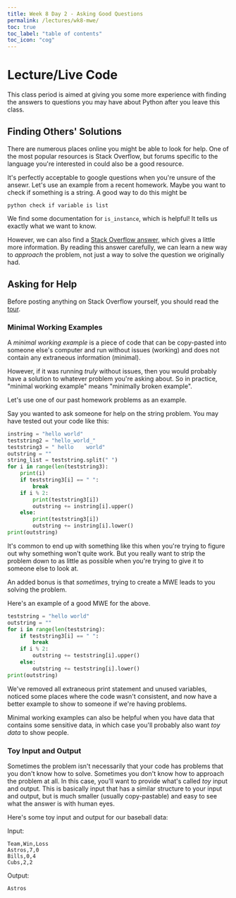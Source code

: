 ```yaml
---
title: Week 8 Day 2 - Asking Good Questions
permalink: /lectures/wk8-mwe/
toc: true
toc_label: "table of contents"
toc_icon: "cog"
---
```


# Lecture/Live Code

This class period is aimed at giving you some more experience with finding the answers to questions you may have about Python after you leave this class. 

## Finding Others' Solutions

There are numerous places online you might be able to look for help. One of the most popular resources is Stack Overflow, but forums specific to the language you're interested in could also be a good resource. 

It's perfectly acceptable to google questions when you're unsure of the ansewr. Let's use an example from a recent homework. Maybe you want to check if something is a string. A good way to do this might be

```
python check if variable is list
```

We find some documentation for `is_instance`, which is helpful! It tells us exactly what we want to know. 

However, we can also find a [Stack Overflow answer](https://stackoverflow.com/questions/152580/whats-the-canonical-way-to-check-for-type-in-python), which gives a little more information. By reading this answer carefully, we can learn a new way to _approach_ the problem, not just a way to solve the question we originally had.


## Asking for Help

Before posting anything on Stack Overflow yourself, you should read the [tour](https://stackoverflow.com/tour).
### Minimal Working Examples

A _minimal working example_ is a piece of code that can be copy-pasted into someone else's computer and run without issues (working) and does not contain any extraneous information (minimal). 

However, if it was running _truly_ without issues, then you would probably have a solution to whatever problem you're asking about. So in practice, "minimal working example" means "minimally broken example". 

Let's use one of our past homework problems as an example.

Say you wanted to ask someone for help on the string problem. You may have tested out your code like this:

```py
instring = "hello world"
teststring2 = "hello_world_"
teststring3 = " hello    world"
outstring = ""
string_list = teststring.split(" ")
for i in range(len(teststring3):
    print(i)
    if teststring3[i] == " ":
        break
    if i % 2:
        print(teststring3[i])
        outstring += instring[i].upper()
    else:
        print(teststring3[i])
        outstring += instring[i].lower()
print(outstring)
```

It's common to end up with something like this when you're trying to figure out why something won't quite work. But you really want to strip the problem down to as little as possible when you're trying to give it to someone else to look at.

An added bonus is that _sometimes_, trying to create a MWE leads to you solving the problem.

Here's an example of a good MWE for the above.


```py
teststring = "hello world"
outstring = ""
for i in range(len(teststring):
    if teststring3[i] == " ":
        break
    if i % 2:
        outstring += teststring[i].upper()
    else:
        outstring += teststring[i].lower()
print(outstring)
```

We've removed all extraneous print statement and unused variables, noticed some places where the code wasn't consistent, and now have a better example to show to someone if we're having problems.

Minimal working examples can also be helpful when you have data that contains some sensitive data, in which case you'll probably also want _toy data_ to show people.

### Toy Input and Output

Sometimes the problem isn't necessarily that your code has problems that you don't know how to solve. Sometimes you don't know how to approach the problem at all. In this case, you'll want to provide what's called _toy_ input and output. This is basically input that has a similar structure to your input and output, but is much smaller (usually copy-pastable) and easy to see what the answer is with human eyes.

Here's some toy input and output for our baseball data:

Input:

```
Team,Win,Loss
Astros,7,0
Bills,0,4
Cubs,2,2
```

Output:

```
Astros
```

